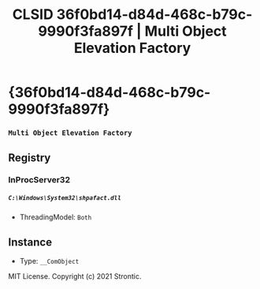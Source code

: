 ﻿---
title: "CLSID 36f0bd14-d84d-468c-b79c-9990f3fa897f | Multi Object Elevation Factory"
excerpt: What is COM-Object CLSID 36f0bd14-d84d-468c-b79c-9990f3fa897f?
---

# {36f0bd14-d84d-468c-b79c-9990f3fa897f}

### `Multi Object Elevation Factory`

## Registry


### InProcServer32

##### `C:\Windows\System32\shpafact.dll`
* ThreadingModel: `Both`

## Instance

* Type: `__ComObject`

MIT License. Copyright (c) 2021 Strontic.


